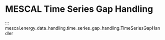 # MESCAL Time Series Gap Handling
::: mescal.energy_data_handling.time_series_gap_handling.TimeSeriesGapHandler